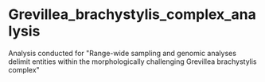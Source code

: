 # Grevillea_brachystylis_complex_analysis
Analysis conducted for "Range-wide sampling and genomic analyses delimit entities within the morphologically challenging Grevillea brachystylis complex"
